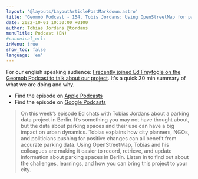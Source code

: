 ```yaml
---
layout: '@layouts/LayoutArticlePostMarkdown.astro'
title: 'Geomob Podcast - 154. Tobis Jordans: Using OpenStreetMap for parking analysis'
date: 2022-10-01 10:30:00 +0100
author: Tobias Jordans @tordans
menuTitle: Podcast (EN)
#canonical_url:
inMenu: true
show_toc: false
language: 'en'
---
```


For our english speaking audience: [I recently joined Ed Freyfogle on the Geomob Podcast to talk about our project](https://thegeomob.com/podcast/episode-154). It's a quick 30 min summary of what we are doing and why.

- Find the episode on [Apple Podcasts](https://podcasts.apple.com/gb/podcast/tobias-jordans-using-openstreetmap-for-parking-analysis/id1500132553?i=1000585327033)
- Find the episode on [Google Podcasts](https://podcasts.google.com/feed/aHR0cHM6Ly9nZW9tb2ItcG9kY2FzdC5jYXN0b3MuY29tL2ZlZWQ/episode/aHR0cHM6Ly9wZXJtYWxpbmsuY2FzdG9zLmNvbS9wb2RjYXN0LzUzMzgvZXBpc29kZS8xMzEyODky?sa=X&ved=0CAUQkfYCahcKEwjYt420lND7AhUAAAAAHQAAAAAQAQ)

> On this week’s episode Ed chats with Tobias Jordans about a parking data project in Berlin. It’s something you may not have thought about, but the data about parking spaces and their use can have a big impact on urban dynamics. Tobias explains how city planners, NGOs, and politicians pushing for positive changes can all benefit from accurate parking data. Using OpenStreetMap, Tobias and his colleagues are making it easier to record, retrieve, and update information about parking spaces in Berlin. Listen in to find out about the challenges, learnings, and how you can bring this project to your city.
